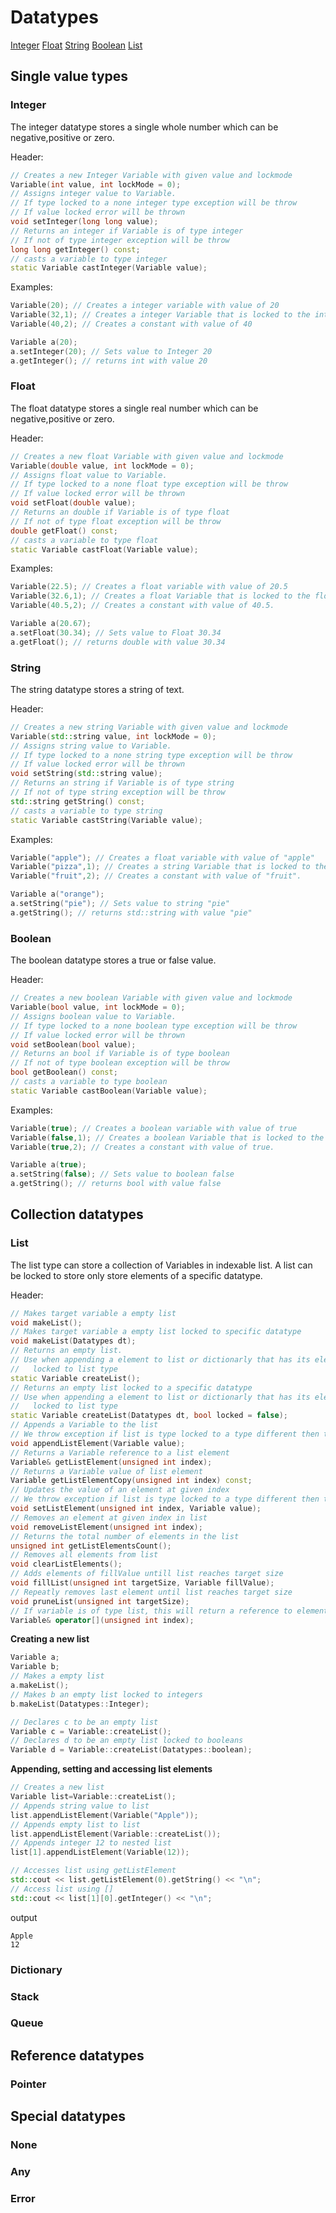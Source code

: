 # Datatypes

[Integer](#integer)
[Float](#float)
[String](#string)
[Boolean](#boolean)
[List](#list)

## Single value types

### Integer

The integer datatype stores a single whole number which can be negative,positive or zero.

Header:

```cpp
// Creates a new Integer Variable with given value and lockmode
Variable(int value, int lockMode = 0);
// Assigns integer value to Variable.
// If type locked to a none integer type exception will be throw
// If value locked error will be thrown
void setInteger(long long value);
// Returns an integer if Variable is of type integer
// If not of type integer exception will be throw
long long getInteger() const;
// casts a variable to type integer
static Variable castInteger(Variable value);
```

Examples:

```cpp
Variable(20); // Creates a integer variable with value of 20
Variable(32,1); // Creates a integer Variable that is locked to the integer type with a value of 32
Variable(40,2); // Creates a constant with value of 40

Variable a(20);
a.setInteger(20); // Sets value to Integer 20
a.getInteger(); // returns int with value 20
```

### Float

The float datatype stores a single real number which can be negative,positive or zero.

Header:

```cpp
// Creates a new float Variable with given value and lockmode
Variable(double value, int lockMode = 0);
// Assigns float value to Variable.
// If type locked to a none float type exception will be throw
// If value locked error will be thrown
void setFloat(double value);
// Returns an double if Variable is of type float
// If not of type float exception will be throw
double getFloat() const;
// casts a variable to type float
static Variable castFloat(Variable value);
```

Examples:

```cpp
Variable(22.5); // Creates a float variable with value of 20.5
Variable(32.6,1); // Creates a float Variable that is locked to the float type with a value of 32.6
Variable(40.5,2); // Creates a constant with value of 40.5.

Variable a(20.67);
a.setFloat(30.34); // Sets value to Float 30.34
a.getFloat(); // returns double with value 30.34
```

### String

The string datatype stores a string of text.

Header:

```cpp
// Creates a new string Variable with given value and lockmode
Variable(std::string value, int lockMode = 0);
// Assigns string value to Variable.
// If type locked to a none string type exception will be throw
// If value locked error will be thrown
void setString(std::string value);
// Returns an string if Variable is of type string
// If not of type string exception will be throw
std::string getString() const;
// casts a variable to type string
static Variable castString(Variable value);
```

Examples:

```cpp
Variable("apple"); // Creates a float variable with value of "apple"
Variable("pizza",1); // Creates a string Variable that is locked to the string type with a value of "pizza"
Variable("fruit",2); // Creates a constant with value of "fruit".

Variable a("orange");
a.setString("pie"); // Sets value to string "pie"
a.getString(); // returns std::string with value "pie"
```

### Boolean

The boolean datatype stores a true or false value.

Header:

```cpp
// Creates a new boolean Variable with given value and lockmode
Variable(bool value, int lockMode = 0);
// Assigns boolean value to Variable.
// If type locked to a none boolean type exception will be throw
// If value locked error will be thrown
void setBoolean(bool value);
// Returns an bool if Variable is of type boolean
// If not of type boolean exception will be throw
bool getBoolean() const;
// casts a variable to type boolean
static Variable castBoolean(Variable value);
```
Examples:

```cpp
Variable(true); // Creates a boolean variable with value of true
Variable(false,1); // Creates a boolean Variable that is locked to the string type with a value of false
Variable(true,2); // Creates a constant with value of true.

Variable a(true);
a.setString(false); // Sets value to boolean false
a.getString(); // returns bool with value false
```

## Collection datatypes

### List
The list type can store a collection of Variables in indexable list. A list can be locked to store only store elements of a specific datatype.

Header:

```cpp
// Makes target variable a empty list
void makeList();
// Makes target variable a empty list locked to specific datatype
void makeList(Datatypes dt);
// Returns an empty list.
// Use when appending a element to list or dictionarly that has its elements
//   locked to list type
static Variable createList();
// Returns an empty list locked to a specific datatype
// Use when appending a element to list or dictionarly that has its elements
//   locked to list type
static Variable createList(Datatypes dt, bool locked = false);
// Appends a Variable to the list
// We throw exception if list is type locked to a type different then the value
void appendListElement(Variable value);
// Returns a Variable reference to a list element
Variable& getListElement(unsigned int index);
// Returns a Variable value of list element
Variable getListElementCopy(unsigned int index) const;
// Updates the value of an element at given index
// We throw exception if list is type locked to a type different then the value
void setListElement(unsigned int index, Variable value);
// Removes an element at given index in list
void removeListElement(unsigned int index);
// Returns the total number of elements in the list
unsigned int getListElementsCount();
// Removes all elements from list
void clearListElements();
// Adds elements of fillValue untill list reaches target size
void fillList(unsigned int targetSize, Variable fillValue);
// Repeatly removes last element until list reaches target size
void pruneList(unsigned int targetSize);
// If variable is of type list, this will return a reference to element at given index
Variable& operator[](unsigned int index);
```

**Creating a new list**

```cpp
Variable a;
Variable b;
// Makes a empty list
a.makeList();
// Makes b an empty list locked to integers
b.makeList(Datatypes::Integer);

// Declares c to be an empty list
Variable c = Variable::createList();
// Declares d to be an empty list locked to booleans
Variable d = Variable::createList(Datatypes::boolean);
```

**Appending, setting and accessing list elements**
```cpp
// Creates a new list
Variable list=Variable::createList();
// Appends string value to list
list.appendListElement(Variable("Apple"));
// Appends empty list to list
list.appendListElement(Variable::createList());
// Appends integer 12 to nested list
list[1].appendListElement(Variable(12));

// Accesses list using getListElement
std::cout << list.getListElement(0).getString() << "\n";
// Access list using []
std::cout << list[1][0].getInteger() << "\n";
```

output

```
Apple
12
```

### Dictionary

### Stack

### Queue

## Reference datatypes

### Pointer

## Special datatypes

### None

### Any

### Error
